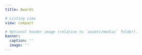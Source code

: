 ```yaml
---
title: Awards

# Listing view
view: compact

# Optional header image (relative to `assets/media/` folder).
banner:
  caption: ''
  image: ''
---
```

